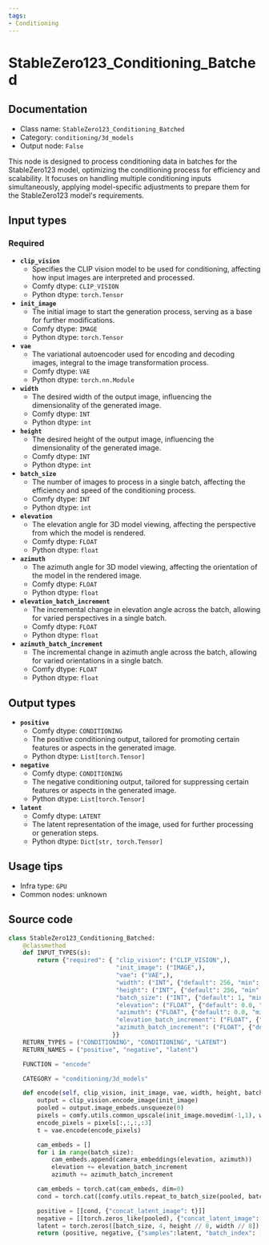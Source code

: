 ```yaml
---
tags:
- Conditioning
---
```


# StableZero123_Conditioning_Batched
## Documentation
- Class name: `StableZero123_Conditioning_Batched`
- Category: `conditioning/3d_models`
- Output node: `False`

This node is designed to process conditioning data in batches for the StableZero123 model, optimizing the conditioning process for efficiency and scalability. It focuses on handling multiple conditioning inputs simultaneously, applying model-specific adjustments to prepare them for the StableZero123 model's requirements.
## Input types
### Required
- **`clip_vision`**
    - Specifies the CLIP vision model to be used for conditioning, affecting how input images are interpreted and processed.
    - Comfy dtype: `CLIP_VISION`
    - Python dtype: `torch.Tensor`
- **`init_image`**
    - The initial image to start the generation process, serving as a base for further modifications.
    - Comfy dtype: `IMAGE`
    - Python dtype: `torch.Tensor`
- **`vae`**
    - The variational autoencoder used for encoding and decoding images, integral to the image transformation process.
    - Comfy dtype: `VAE`
    - Python dtype: `torch.nn.Module`
- **`width`**
    - The desired width of the output image, influencing the dimensionality of the generated image.
    - Comfy dtype: `INT`
    - Python dtype: `int`
- **`height`**
    - The desired height of the output image, influencing the dimensionality of the generated image.
    - Comfy dtype: `INT`
    - Python dtype: `int`
- **`batch_size`**
    - The number of images to process in a single batch, affecting the efficiency and speed of the conditioning process.
    - Comfy dtype: `INT`
    - Python dtype: `int`
- **`elevation`**
    - The elevation angle for 3D model viewing, affecting the perspective from which the model is rendered.
    - Comfy dtype: `FLOAT`
    - Python dtype: `float`
- **`azimuth`**
    - The azimuth angle for 3D model viewing, affecting the orientation of the model in the rendered image.
    - Comfy dtype: `FLOAT`
    - Python dtype: `float`
- **`elevation_batch_increment`**
    - The incremental change in elevation angle across the batch, allowing for varied perspectives in a single batch.
    - Comfy dtype: `FLOAT`
    - Python dtype: `float`
- **`azimuth_batch_increment`**
    - The incremental change in azimuth angle across the batch, allowing for varied orientations in a single batch.
    - Comfy dtype: `FLOAT`
    - Python dtype: `float`
## Output types
- **`positive`**
    - Comfy dtype: `CONDITIONING`
    - The positive conditioning output, tailored for promoting certain features or aspects in the generated image.
    - Python dtype: `List[torch.Tensor]`
- **`negative`**
    - Comfy dtype: `CONDITIONING`
    - The negative conditioning output, tailored for suppressing certain features or aspects in the generated image.
    - Python dtype: `List[torch.Tensor]`
- **`latent`**
    - Comfy dtype: `LATENT`
    - The latent representation of the image, used for further processing or generation steps.
    - Python dtype: `Dict[str, torch.Tensor]`
## Usage tips
- Infra type: `GPU`
- Common nodes: unknown


## Source code
```python
class StableZero123_Conditioning_Batched:
    @classmethod
    def INPUT_TYPES(s):
        return {"required": { "clip_vision": ("CLIP_VISION",),
                              "init_image": ("IMAGE",),
                              "vae": ("VAE",),
                              "width": ("INT", {"default": 256, "min": 16, "max": nodes.MAX_RESOLUTION, "step": 8}),
                              "height": ("INT", {"default": 256, "min": 16, "max": nodes.MAX_RESOLUTION, "step": 8}),
                              "batch_size": ("INT", {"default": 1, "min": 1, "max": 4096}),
                              "elevation": ("FLOAT", {"default": 0.0, "min": -180.0, "max": 180.0, "step": 0.1, "round": False}),
                              "azimuth": ("FLOAT", {"default": 0.0, "min": -180.0, "max": 180.0, "step": 0.1, "round": False}),
                              "elevation_batch_increment": ("FLOAT", {"default": 0.0, "min": -180.0, "max": 180.0, "step": 0.1, "round": False}),
                              "azimuth_batch_increment": ("FLOAT", {"default": 0.0, "min": -180.0, "max": 180.0, "step": 0.1, "round": False}),
                             }}
    RETURN_TYPES = ("CONDITIONING", "CONDITIONING", "LATENT")
    RETURN_NAMES = ("positive", "negative", "latent")

    FUNCTION = "encode"

    CATEGORY = "conditioning/3d_models"

    def encode(self, clip_vision, init_image, vae, width, height, batch_size, elevation, azimuth, elevation_batch_increment, azimuth_batch_increment):
        output = clip_vision.encode_image(init_image)
        pooled = output.image_embeds.unsqueeze(0)
        pixels = comfy.utils.common_upscale(init_image.movedim(-1,1), width, height, "bilinear", "center").movedim(1,-1)
        encode_pixels = pixels[:,:,:,:3]
        t = vae.encode(encode_pixels)

        cam_embeds = []
        for i in range(batch_size):
            cam_embeds.append(camera_embeddings(elevation, azimuth))
            elevation += elevation_batch_increment
            azimuth += azimuth_batch_increment

        cam_embeds = torch.cat(cam_embeds, dim=0)
        cond = torch.cat([comfy.utils.repeat_to_batch_size(pooled, batch_size), cam_embeds], dim=-1)

        positive = [[cond, {"concat_latent_image": t}]]
        negative = [[torch.zeros_like(pooled), {"concat_latent_image": torch.zeros_like(t)}]]
        latent = torch.zeros([batch_size, 4, height // 8, width // 8])
        return (positive, negative, {"samples":latent, "batch_index": [0] * batch_size})

```
